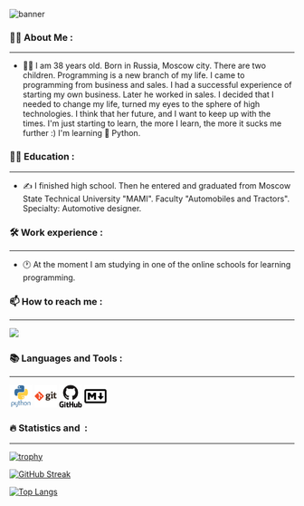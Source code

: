![banner](https://user-images.githubusercontent.com/122100029/212718402-96072faf-3ccd-4209-bb9f-b8f95d155ebb.png)

### :man_technologist: About Me :

---

- :technologist:
I am 38 years old. Born in Russia, Moscow city. There are two children. Programming is a new branch of my life. I came to programming from business and sales. I had a successful experience of starting my own business. Later he worked in sales. I decided that I needed to change my life, turned my eyes to the sphere of high technologies. I think that her future, and I want to keep up with the times. I'm just starting to learn, the more I learn, the more it sucks me further :) I'm learning :snake: Python.

### :man_student: Education :

---

- :writing_hand: 
I finished high school. Then he entered and graduated from Moscow State Technical University "MAMI". Faculty "Automobiles and Tractors". Specialty: Automotive designer.

### :hammer_and_wrench: Work experience :

---

- :clock1:
At the moment I am studying in one of the online schools for learning programming.

### :mailbox: How to reach me :

---

<div id="badges">
 <a href="mailto:raingts@mail.ru">
  <img src="https://img.shields.io/badge/%D0%A1ontact-with%20me-blue">
 </a>
</div>

### :books: Languages and Tools :

---

<div>
<img src="https://github.com/devicons/devicon/blob/master/icons/python/python-original-wordmark.svg" title="Python" **alt="Python" width="40" height="40"/>
<img src="https://github.com/devicons/devicon/blob/master/icons/git/git-original-wordmark.svg" title="Git" **alt="Git" width="40" height="40"/>
<img src="https://github.com/devicons/devicon/blob/master/icons/github/github-original-wordmark.svg" title="GitHub" **alt="GitHub" width="40" height="40"/>
<img src="https://github.com/devicons/devicon/blob/master/icons/markdown/markdown-original.svg" title="Markdown" **alt="Markdown" width="40" height="40"/>
</div>

### :fire: Statistics and <img src="https://komarev.com/ghpvc/?username=ra1ngts&style=flat-square&color=blue" alt=""/> :

---

[![trophy](https://github-profile-trophy.vercel.app/?username=ra1ngts&theme=flat)](https://github.com/ryo-ma/github-profile-trophy)

[![GitHub Streak](https://streak-stats.demolab.com?user=ra1ngts&date_format=j%20M%5B%20Y%5D)](https://git.io/streak-stats)

[![Top Langs](https://github-readme-stats.vercel.app/api/top-langs/?username=ra1ngts)](https://github.com/anuraghazra/github-readme-stats)
